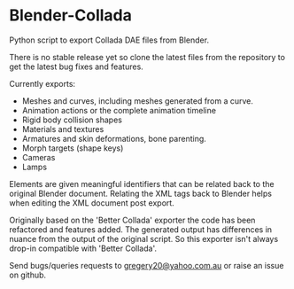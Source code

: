 # Blender-Collada
Python script to export Collada DAE files from Blender.

There is no stable release yet so clone the latest files from the repository to get the latest bug fixes and features.

Currently exports:
- Meshes and curves, including meshes generated from a curve.
- Animation actions or the complete animation timeline
- Rigid body collision shapes
- Materials and textures
- Armatures and skin deformations, bone parenting.
- Morph targets (shape keys)
- Cameras
- Lamps

Elements are given meaningful identifiers that can be related back to the original Blender document. Relating the XML tags back to Blender helps when editing the XML document post export.

Originally based on the 'Better Collada' exporter the code has been refactored and features added. The generated output has differences in nuance from the output of the original script. So this exporter isn't always drop-in compatible with 'Better Collada'.

Send bugs/queries requests to gregery20@yahoo.com.au or raise an issue on github.
